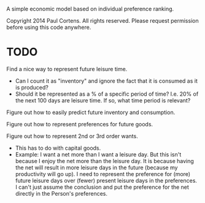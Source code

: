 A simple economic model based on individual preference ranking.


Copyright 2014 Paul Cortens. All rights reserved.
Please request permission before using this code anywhere.


# TODO #

Find a nice way to represent future leisure time.
* Can I count it as "inventory" and ignore the fact that it is consumed as it
  is produced?
* Should it be represented as a % of a specific period of time? I.e. 20% of the
  next 100 days are leisure time. If so, what time period is relevant?

Figure out how to easily predict future inventory and consumption.

Figure out how to represent preferences for future goods.

Figure out how to represent 2nd or 3rd order wants.
* This has to do with capital goods.
* Example: I want a net more than I want a leisure day. But this isn't because
           I enjoy the net more than the leisure day. It is because having the
           net will result in more leisure days in the future (because my
           productivity will go up).
           I need to represent the preference for (more) future leisure days
           over (fewer) present leisure days in the preferences. I can't just
           assume the conclusion and put the preference for the net directly in
           the Person's preferences.

